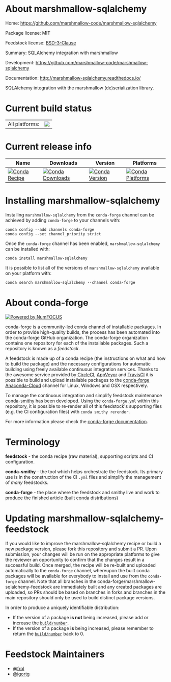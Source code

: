 About marshmallow-sqlalchemy
============================

Home: https://github.com/marshmallow-code/marshmallow-sqlalchemy

Package license: MIT

Feedstock license: [BSD-3-Clause](https://github.com/conda-forge/marshmallow-sqlalchemy-feedstock/blob/master/LICENSE.txt)

Summary: SQLAlchemy integration with marshmallow

Development: https://github.com/marshmallow-code/marshmallow-sqlalchemy

Documentation: http://marshmallow-sqlalchemy.readthedocs.io/

SQLAlchemy integration with the marshmallow (de)serialization library.


Current build status
====================


<table><tr><td>All platforms:</td>
    <td>
      <a href="https://dev.azure.com/conda-forge/feedstock-builds/_build/latest?definitionId=5950&branchName=master">
        <img src="https://dev.azure.com/conda-forge/feedstock-builds/_apis/build/status/marshmallow-sqlalchemy-feedstock?branchName=master">
      </a>
    </td>
  </tr>
</table>

Current release info
====================

| Name | Downloads | Version | Platforms |
| --- | --- | --- | --- |
| [![Conda Recipe](https://img.shields.io/badge/recipe-marshmallow--sqlalchemy-green.svg)](https://anaconda.org/conda-forge/marshmallow-sqlalchemy) | [![Conda Downloads](https://img.shields.io/conda/dn/conda-forge/marshmallow-sqlalchemy.svg)](https://anaconda.org/conda-forge/marshmallow-sqlalchemy) | [![Conda Version](https://img.shields.io/conda/vn/conda-forge/marshmallow-sqlalchemy.svg)](https://anaconda.org/conda-forge/marshmallow-sqlalchemy) | [![Conda Platforms](https://img.shields.io/conda/pn/conda-forge/marshmallow-sqlalchemy.svg)](https://anaconda.org/conda-forge/marshmallow-sqlalchemy) |

Installing marshmallow-sqlalchemy
=================================

Installing `marshmallow-sqlalchemy` from the `conda-forge` channel can be achieved by adding `conda-forge` to your channels with:

```
conda config --add channels conda-forge
conda config --set channel_priority strict
```

Once the `conda-forge` channel has been enabled, `marshmallow-sqlalchemy` can be installed with:

```
conda install marshmallow-sqlalchemy
```

It is possible to list all of the versions of `marshmallow-sqlalchemy` available on your platform with:

```
conda search marshmallow-sqlalchemy --channel conda-forge
```


About conda-forge
=================

[![Powered by
NumFOCUS](https://img.shields.io/badge/powered%20by-NumFOCUS-orange.svg?style=flat&colorA=E1523D&colorB=007D8A)](https://numfocus.org)

conda-forge is a community-led conda channel of installable packages.
In order to provide high-quality builds, the process has been automated into the
conda-forge GitHub organization. The conda-forge organization contains one repository
for each of the installable packages. Such a repository is known as a *feedstock*.

A feedstock is made up of a conda recipe (the instructions on what and how to build
the package) and the necessary configurations for automatic building using freely
available continuous integration services. Thanks to the awesome service provided by
[CircleCI](https://circleci.com/), [AppVeyor](https://www.appveyor.com/)
and [TravisCI](https://travis-ci.com/) it is possible to build and upload installable
packages to the [conda-forge](https://anaconda.org/conda-forge)
[Anaconda-Cloud](https://anaconda.org/) channel for Linux, Windows and OSX respectively.

To manage the continuous integration and simplify feedstock maintenance
[conda-smithy](https://github.com/conda-forge/conda-smithy) has been developed.
Using the ``conda-forge.yml`` within this repository, it is possible to re-render all of
this feedstock's supporting files (e.g. the CI configuration files) with ``conda smithy rerender``.

For more information please check the [conda-forge documentation](https://conda-forge.org/docs/).

Terminology
===========

**feedstock** - the conda recipe (raw material), supporting scripts and CI configuration.

**conda-smithy** - the tool which helps orchestrate the feedstock.
                   Its primary use is in the construction of the CI ``.yml`` files
                   and simplify the management of *many* feedstocks.

**conda-forge** - the place where the feedstock and smithy live and work to
                  produce the finished article (built conda distributions)


Updating marshmallow-sqlalchemy-feedstock
=========================================

If you would like to improve the marshmallow-sqlalchemy recipe or build a new
package version, please fork this repository and submit a PR. Upon submission,
your changes will be run on the appropriate platforms to give the reviewer an
opportunity to confirm that the changes result in a successful build. Once
merged, the recipe will be re-built and uploaded automatically to the
`conda-forge` channel, whereupon the built conda packages will be available for
everybody to install and use from the `conda-forge` channel.
Note that all branches in the conda-forge/marshmallow-sqlalchemy-feedstock are
immediately built and any created packages are uploaded, so PRs should be based
on branches in forks and branches in the main repository should only be used to
build distinct package versions.

In order to produce a uniquely identifiable distribution:
 * If the version of a package **is not** being increased, please add or increase
   the [``build/number``](https://docs.conda.io/projects/conda-build/en/latest/resources/define-metadata.html#build-number-and-string).
 * If the version of a package **is** being increased, please remember to return
   the [``build/number``](https://docs.conda.io/projects/conda-build/en/latest/resources/define-metadata.html#build-number-and-string)
   back to 0.

Feedstock Maintainers
=====================

* [@frol](https://github.com/frol/)
* [@igortg](https://github.com/igortg/)

